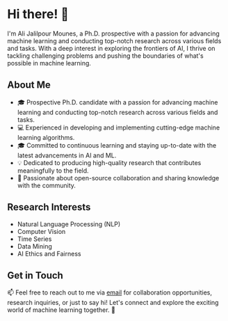 # Hi there! 👋

I'm Ali Jalilpour Mounes, a Ph.D. prospective with a passion for advancing machine learning and conducting top-notch research across various fields and tasks. With a deep interest in exploring the frontiers of AI, I thrive on tackling challenging problems and pushing the boundaries of what's possible in machine learning.

## About Me

- 🎓 Prospective Ph.D. candidate with a passion for advancing machine learning and conducting top-notch research across various fields and tasks.
- 💻 Experienced in developing and implementing cutting-edge machine learning algorithms.
- 🎓 Committed to continuous learning and staying up-to-date with the latest advancements in AI and ML.
- 💡 Dedicated to producing high-quality research that contributes meaningfully to the field.
- 🚀 Passionate about open-source collaboration and sharing knowledge with the community.


## Research Interests

- Natural Language Processing (NLP)
- Computer Vision
- Time Series
- Data Mining
- AI Ethics and Fairness

## Get in Touch

📫 Feel free to reach out to me via [email](mailto:ali.jalilpour98@gmail.com) for collaboration opportunities, research inquiries, or just to say hi! Let's connect and explore the exciting world of machine learning together. 🚀
